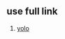 ## use full link
1. [yolo](https://www.learnopencv.com/deep-learning-based-object-detection-using-yolov3-with-opencv-python-c/)
